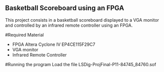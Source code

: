 Basketball Scoreboard using an FPGA
---
This project consists in a basketball scoreboard displayed to a VGA monitor and controlled by an infrared remote controller using an FPGA.

#Required Material
- FPGA Altera Cyclone IV EP4CE115F29C7
- VGA monitor
- Infrared Remote Controller

#Running the program
Load the file LSDig-ProjFinal-P11-84745_84760.sof
